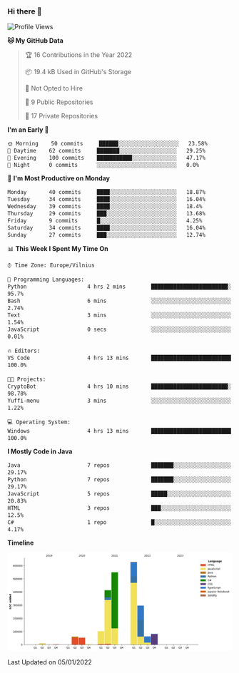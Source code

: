 ### Hi there 👋

<!--START_SECTION:waka-->
![Profile Views](http://img.shields.io/badge/Profile%20Views-0-blue)

**🐱 My GitHub Data** 

> 🏆 16 Contributions in the Year 2022
 > 
> 📦 19.4 kB Used in GitHub's Storage 
 > 
> 🚫 Not Opted to Hire
 > 
> 📜 9 Public Repositories 
 > 
> 🔑 17 Private Repositories  
 > 
**I'm an Early 🐤** 

```text
🌞 Morning    50 commits     ██████░░░░░░░░░░░░░░░░░░░   23.58% 
🌆 Daytime    62 commits     ███████░░░░░░░░░░░░░░░░░░   29.25% 
🌃 Evening    100 commits    ███████████░░░░░░░░░░░░░░   47.17% 
🌙 Night      0 commits      ░░░░░░░░░░░░░░░░░░░░░░░░░   0.0%

```
📅 **I'm Most Productive on Monday** 

```text
Monday       40 commits     ████░░░░░░░░░░░░░░░░░░░░░   18.87% 
Tuesday      34 commits     ████░░░░░░░░░░░░░░░░░░░░░   16.04% 
Wednesday    39 commits     ████░░░░░░░░░░░░░░░░░░░░░   18.4% 
Thursday     29 commits     ███░░░░░░░░░░░░░░░░░░░░░░   13.68% 
Friday       9 commits      █░░░░░░░░░░░░░░░░░░░░░░░░   4.25% 
Saturday     34 commits     ████░░░░░░░░░░░░░░░░░░░░░   16.04% 
Sunday       27 commits     ███░░░░░░░░░░░░░░░░░░░░░░   12.74%

```


📊 **This Week I Spent My Time On** 

```text
⌚︎ Time Zone: Europe/Vilnius

💬 Programming Languages: 
Python                   4 hrs 2 mins        ████████████████████████░   95.7% 
Bash                     6 mins              ░░░░░░░░░░░░░░░░░░░░░░░░░   2.74% 
Text                     3 mins              ░░░░░░░░░░░░░░░░░░░░░░░░░   1.54% 
JavaScript               0 secs              ░░░░░░░░░░░░░░░░░░░░░░░░░   0.01%

🔥 Editors: 
VS Code                  4 hrs 13 mins       █████████████████████████   100.0%

🐱‍💻 Projects: 
CryptoBot                4 hrs 10 mins       ████████████████████████░   98.78% 
Yuffi-menu               3 mins              ░░░░░░░░░░░░░░░░░░░░░░░░░   1.22%

💻 Operating System: 
Windows                  4 hrs 13 mins       █████████████████████████   100.0%

```

**I Mostly Code in Java** 

```text
Java                     7 repos             ███████░░░░░░░░░░░░░░░░░░   29.17% 
Python                   7 repos             ███████░░░░░░░░░░░░░░░░░░   29.17% 
JavaScript               5 repos             █████░░░░░░░░░░░░░░░░░░░░   20.83% 
HTML                     3 repos             ███░░░░░░░░░░░░░░░░░░░░░░   12.5% 
C#                       1 repo              █░░░░░░░░░░░░░░░░░░░░░░░░   4.17%

```


**Timeline**

![Chart not found](https://raw.githubusercontent.com/BenasVolkovas/BenasVolkovas/main/charts/bar_graph.png) 


 Last Updated on 05/01/2022
<!--END_SECTION:waka-->
